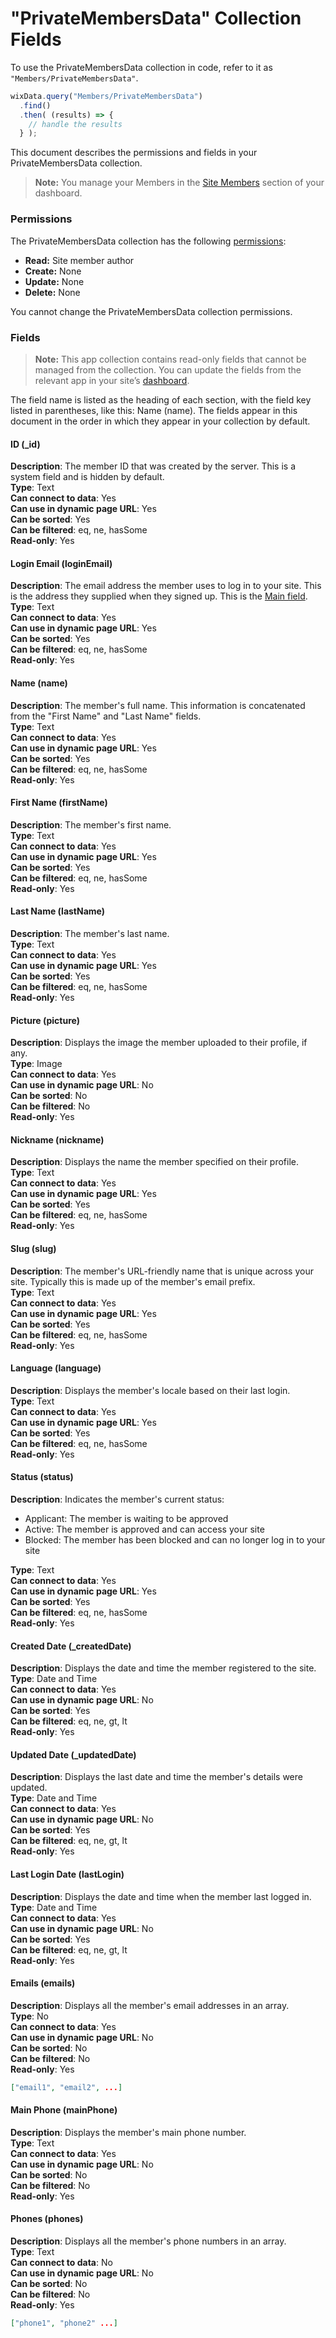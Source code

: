<!-- This article was published using the Doc Push single-sourcing tool. Any changes to this article MUST be made in the source file. Find it at www.github.com/wix-private/velo-docs.-->



# "PrivateMembersData" Collection Fields







To use the PrivateMembersData collection in code, refer to it as `"Members/PrivateMembersData"`.

```javascript
wixData.query("Members/PrivateMembersData")
  .find()
  .then( (results) => {
    // handle the results
  } );
```

This document describes the permissions and fields in your PrivateMembersData collection. 

> **Note:**
> You manage your Members in the [Site Members](https://support.wix.com/en/article/viewing-your-member-list) section of your dashboard.

### Permissions 

The PrivateMembersData collection has the following [permissions](https://support.wix.com/en/article/about-collection-permissions):

-   **Read:** Site member author
-   **Create:** None
-   **Update:** None
-   **Delete:** None

You cannot change the PrivateMembersData collection permissions.

### Fields 

> **Note:**
> This app collection contains read-only fields that cannot be managed from the collection. You can update the fields from the relevant app in your site’s [dashboard](https://support.wix.com/en/article/accessing-your-sites-dashboard).

The field name is listed as the heading of each section, with the field key listed in parentheses, like this: Name (name). The fields appear in this document in the order in which they appear in your collection by default. 

#### ID (\_id) 

**Description**: The member ID that was created by the server. This is a system field and is hidden by default.  
**Type**: Text  
**Can connect to data**: Yes  
**Can use in dynamic page URL**: Yes  
**Can be sorted**: Yes   
**Can be filtered**: eq, ne, hasSome  
**Read-only**: Yes

#### Login Email (loginEmail) 

**Description**: The email address the member uses to log in to your site. This is the address they supplied when they signed up. This is the [Main field](https://support.wix.com/en/article/about-your-database-collection-fields#main-fields).  
**Type**: Text  
**Can connect to data**: Yes  
**Can use in dynamic page URL**: Yes  
**Can be sorted**: Yes  
**Can be filtered**: eq, ne, hasSome  
**Read-only**: Yes

#### Name (name) 

**Description**: The member's full name. This information is concatenated from the "First Name" and "Last Name" fields.  
**Type**: Text  
**Can connect to data**: Yes  
**Can use in dynamic page URL**: Yes  
**Can be sorted**: Yes  
**Can be filtered**: eq, ne, hasSome  
**Read-only**: Yes

#### First Name (firstName) 

**Description**: The member's first name.  
**Type**: Text  
**Can connect to data**: Yes  
**Can use in dynamic page URL**: Yes  
**Can be sorted**: Yes  
**Can be filtered**: eq, ne, hasSome  
**Read-only**: Yes

#### Last Name (lastName) 

**Description**: The member's last name.  
**Type**: Text  
**Can connect to data**: Yes  
**Can use in dynamic page URL**: Yes  
**Can be sorted**: Yes  
**Can be filtered**: eq, ne, hasSome  
**Read-only**: Yes

#### Picture (picture) 

**Description**: Displays the image the member uploaded to their profile, if any.  
**Type**: Image  
**Can connect to data**: Yes  
**Can use in dynamic page URL**: No  
**Can be sorted**: No  
**Can be filtered**: No  
**Read-only**: Yes

#### Nickname (nickname) 

**Description**: Displays the name the member specified on their profile.  
**Type**: Text  
**Can connect to data**: Yes  
**Can use in dynamic page URL**: Yes  
**Can be sorted**: Yes  
**Can be filtered**: eq, ne, hasSome  
**Read-only**: Yes

#### Slug (slug) 

**Description**: The member's URL-friendly name that is unique across your site. Typically this is made up of the member's email prefix.  
**Type**: Text  
**Can connect to data**: Yes  
**Can use in dynamic page URL**: Yes  
**Can be sorted**: Yes  
**Can be filtered**: eq, ne, hasSome  
**Read-only**: Yes

#### Language (language) 

**Description**: Displays the member's locale based on their last login.  
**Type**: Text  
**Can connect to data**: Yes  
**Can use in dynamic page URL**: Yes  
**Can be sorted**: Yes  
**Can be filtered**: eq, ne, hasSome  
**Read-only**: Yes

#### Status (status) 

**Description**: Indicates the member's current status:

-   Applicant: The member is waiting to be approved
-   Active: The member is approved and can access your site
-   Blocked: The member has been blocked and can no longer log in to your site

**Type**: Text  
**Can connect to data**: Yes  
**Can use in dynamic page URL**: Yes  
**Can be sorted**: Yes  
**Can be filtered**: eq, ne, hasSome  
**Read-only**: Yes

#### Created Date (\_createdDate) 

**Description**: Displays the date and time the member registered to the site.  
**Type**: Date and Time  
**Can connect to data**: Yes  
**Can use in dynamic page URL**: No  
**Can be sorted**: Yes  
**Can be filtered**: eq, ne, gt, lt  
**Read-only**: Yes

#### Updated Date (\_updatedDate) 

**Description**: Displays the last date and time the member's details were updated.  
**Type**: Date and Time  
**Can connect to data**: Yes  
**Can use in dynamic page URL**: No  
**Can be sorted**: Yes  
**Can be filtered**: eq, ne, gt, lt  
**Read-only**: Yes

#### Last Login Date (lastLogin) 

**Description**: Displays the date and time when the member last logged in.  
**Type**: Date and Time  
**Can connect to data**: Yes  
**Can use in dynamic page URL**: No  
**Can be sorted**: Yes  
**Can be filtered**: eq, ne, gt, lt  
**Read-only**: Yes

#### Emails (emails) 

**Description**: Displays all the member's email addresses in an array.  
**Type**: No  
**Can connect to data**: Yes  
**Can use in dynamic page URL**: No  
**Can be sorted**: No  
**Can be filtered**: No  
**Read-only**: Yes

```json
["email1", "email2", ...]
```

#### Main Phone (mainPhone) 

**Description**: Displays the member's main phone number.  
**Type**: Text  
**Can connect to data**: Yes  
**Can use in dynamic page URL**: No  
**Can be sorted**: No  
**Can be filtered**: No  
**Read-only**: Yes

#### Phones (phones) 

**Description**: Displays all the member's phone numbers in an array.  
**Type**: Text  
**Can connect to data**: No  
**Can use in dynamic page URL**: No  
**Can be sorted**: No  
**Can be filtered**: No  
**Read-only**: Yes

```json
["phone1", "phone2" ...]
```